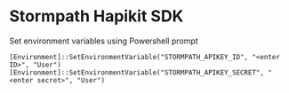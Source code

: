 # Stormpath Hapikit SDK

Set environment variables using Powershell prompt

    [Environment]::SetEnvironmentVariable("STORMPATH_APIKEY_ID", "<enter ID>", "User")
    [Environment]::SetEnvironmentVariable("STORMPATH_APIKEY_SECRET", "<enter secret>", "User")
